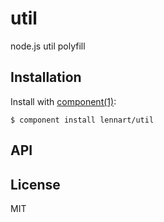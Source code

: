 
# util

  node.js util polyfill

## Installation

  Install with [component(1)](http://component.io):

    $ component install lennart/util

## API



## License

  MIT
